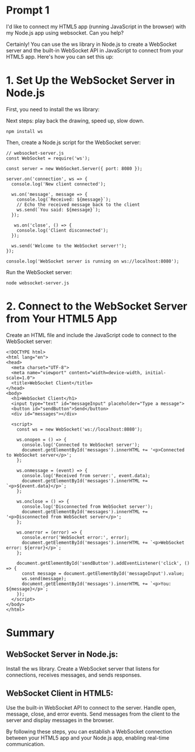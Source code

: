 # Prompt 1
I'd like to connect my HTML5 app (running JavaScript in the browser) with my Node.js app using websocket. Can you help?

Certainly! You can use the ws library in Node.js to create a WebSocket server and the built-in WebSocket API in JavaScript to connect from your HTML5 app. Here's how you can set this up:

# 1. Set Up the WebSocket Server in Node.js
First, you need to install the ws library:

Next steps: play back the drawing, speed up, slow down.

```
npm install ws
```

Then, create a Node.js script for the WebSocket server:

```
// websocket-server.js
const WebSocket = require('ws');

const server = new WebSocket.Server({ port: 8080 });

server.on('connection', ws => {
  console.log('New client connected');

  ws.on('message', message => {
    console.log(`Received: ${message}`);
    // Echo the received message back to the client
    ws.send(`You said: ${message}`);
  });

   ws.on('close', () => {
    console.log('Client disconnected');
  });

  ws.send('Welcome to the WebSocket server!');
});

console.log('WebSocket server is running on ws://localhost:8080');
```

Run the WebSocket server:

```
node websocket-server.js
```

# 2. Connect to the WebSocket Server from Your HTML5 App

Create an HTML file and include the JavaScript code to connect to the WebSocket server:

```
<!DOCTYPE html>
<html lang="en">
<head>
  <meta charset="UTF-8">
  <meta name="viewport" content="width=device-width, initial-scale=1.0">
  <title>WebSocket Client</title>
</head>
<body>
  <h1>WebSocket Client</h1>
  <input type="text" id="messageInput" placeholder="Type a message">
  <button id="sendButton">Send</button>
  <div id="messages"></div>

  <script>
    const ws = new WebSocket('ws://localhost:8080');

    ws.onopen = () => {
      console.log('Connected to WebSocket server');
      document.getElementById('messages').innerHTML += '<p>Connected to WebSocket server</p>';
    };

    ws.onmessage = (event) => {
      console.log('Received from server:', event.data);
      document.getElementById('messages').innerHTML += `<p>${event.data}</p>`;
    };

    ws.onclose = () => {
      console.log('Disconnected from WebSocket server');
      document.getElementById('messages').innerHTML += '<p>Disconnected from WebSocket server</p>';
    };

    ws.onerror = (error) => {
      console.error('WebSocket error:', error);
      document.getElementById('messages').innerHTML += `<p>WebSocket error: ${error}</p>`;
    };

    document.getElementById('sendButton').addEventListener('click', () => {
      const message = document.getElementById('messageInput').value;
      ws.send(message);
      document.getElementById('messages').innerHTML += `<p>You: ${message}</p>`;
    });
  </script>
</body>
</html>
```

# Summary

## WebSocket Server in Node.js:

Install the ws library.
Create a WebSocket server that listens for connections, receives messages, and sends responses.

## WebSocket Client in HTML5:
Use the built-in WebSocket API to connect to the server. Handle open, message, close, and error events. Send messages from the client to the server and display messages in the browser.

By following these steps, you can establish a WebSocket connection between your HTML5 app and your Node.js app, enabling real-time communication.

